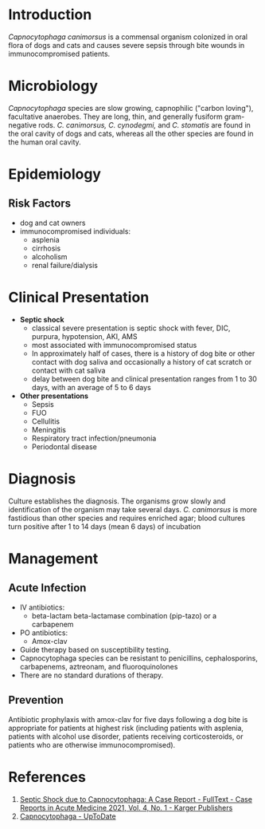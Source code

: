 # Introduction
_Capnocytophaga canimorsus_ is a commensal organism colonized in oral flora of dogs and cats and causes severe sepsis through bite wounds in immunocompromised patients. 

# Microbiology
_Capnocytophaga_ species are slow growing, capnophilic ("carbon loving"), facultative anaerobes. They are long, thin, and generally fusiform gram-negative rods. _C. canimorsus, C. cynodegmi,_ and _C. stomatis_ are found in the oral cavity of dogs and cats, whereas all the other species are found in the human oral cavity.

# Epidemiology
## Risk Factors
- dog and cat owners
- immunocompromised individuals:
	- asplenia
	- cirrhosis
	- alcoholism
	- renal failure/dialysis

# Clinical Presentation
- **Septic shock**
	- classical severe presentation is septic shock with fever, DIC, purpura, hypotension, AKI, AMS
	- most associated with immunocompromised status
	- In approximately half of cases, there is a history of dog bite or other contact with dog saliva and occasionally a history of cat scratch or contact with cat saliva
	- delay between dog bite and clinical presentation ranges from 1 to 30 days, with an average of 5 to 6 days
- **Other presentations**
	- Sepsis
	- FUO
	- Cellulitis
	- Meningitis
	- Respiratory tract infection/pneumonia
	- Periodontal disease

# Diagnosis
Culture establishes the diagnosis. The organisms grow slowly and identification of the organism may take several days. _C. canimorsus_ is more fastidious than other species and requires enriched agar; blood cultures turn positive after 1 to 14 days (mean 6 days) of incubation

# Management
## Acute Infection
- IV antibiotics:
	- beta-lactam beta-lactamase combination (pip-tazo) or a carbapenem
- PO antibiotics:
	- Amox-clav
- Guide therapy based on susceptibility testing.
- Capnocytophaga species can be resistant to penicillins, cephalosporins, carbapenems, aztreonam, and fluoroquinolones
- There are no standard durations of therapy.

## Prevention
Antibiotic prophylaxis with amox-clav for five days following a dog bite is appropriate for patients at highest risk (including patients with asplenia, patients with alcohol use disorder, patients receiving corticosteroids, or patients who are otherwise immunocompromised).

# References
1. [Septic Shock due to Capnocytophaga: A Case Report - FullText - Case Reports in Acute Medicine 2021, Vol. 4, No. 1 - Karger Publishers](https://www.karger.com/Article/FullText/514104)
2. [Capnocytophaga - UpToDate](https://www.uptodate.com/contents/capnocytophaga)